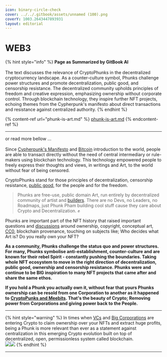 ```yaml
---
icon: binary-circle-check
cover: ../../.gitbook/assets/unnamed (100).png
coverY: 1003.2643447893931
layout: editorial
---
```


# WEB3

{% hint style="info" %}
**Page as Summarized by GitBook AI** \
\
The text discusses the relevance of CryptoPhunks in the decentralized cryptocurrency landscape. As a counter-culture symbol, Phunks challenge power structures and promote decentralization, public good, and censorship resistance. The decentralized community upholds principles of freedom and creative expression, emphasizing ownership without corporate control. Through blockchain technology, they inspire further NFT projects, echoing themes from the Cypherpunk's manifesto about direct transactions and resistance against centralized authority.
{% endhint %}

{% content-ref url="phunk-is-art.md" %}
[phunk-is-art.md](phunk-is-art.md)
{% endcontent-ref %}

***

or read more bellow ...\
\
Since [Cypherpunk's Manifesto](https://www.activism.net/cypherpunk/manifesto.html) and [Bitcoin](https://satoshi.nakamotoinstitute.org/emails/cryptography/1/) introduction to the world, people are able to transact directly without the need of central intermediary or rule-makers using blockchain technology. This technology empowered people to freely express their thoughts and views, in writings and Art, to the world without fear of being censored.&#x20;

CryptoPhunks stand for those principles of decentralization, censorship resistance, [public good](https://cryptonews.com/videos/funding-the-commons-funding-public-goods-algorithms-and-mechanisms.htm), for the people and for the freedom.&#x20;

> Phunks are free-use, public domain Art, run entirely by decentralized community of artist and [builders](../../resources/code-and-more/open-sourced.md). There are no Devs, no Leaders, no Roadmaps, just Phunk Pham building cool stuff cause they care about Crypto and Decentralization. :fist:

Phunks are important part of the NFT history that raised important questions and [discussions](../../social-media/media/threads.md) around ownership, copyright, conceptual art, [CC0](https://creativecommons.org/publicdomain/zero/1.0/deed.en), blockchain provenance, touching on subjects like; Who decides what Art is? Do you really own your NFT?

**As a community, Phunks challenge the status quo and power structures. For many, Phunks symbolise anti-establishment, counter-culture and are known for their rebel Spirit - constantly pushing the boundaries. Taking whole NFT ecosystem to move in the right direction of decentralization, public good, ownership and censorship resistance. Phunks were and continue to be BIG inspiration to many NFT projects that came after and share the same ethos.**

**If you hold a Phunk you actually own it, without fear that yours Phunks ownership can be resold from one Corporation to another as it happened to** [**CryptoPunks and Meebits**](https://twitter.com/yugalabs/status/1502420714527334406?s=20\&t=J5ZZNygm5AQ4XfL58MAxTw)**. That's the beauty of Crypto; Removing power from Corporations and giving power back to the People.**

***

{% hint style="warning" %}
In times when [VCs](https://www.investopedia.com/terms/v/venturecapitalist.asp) and [Big Corporations](https://www.theverge.com/2022/3/22/22991272/yuga-labs-seed-funding-a16z-bored-ape-yacht-club-bayc-metaverse-other-side) are entering Crypto to claim ownership over your NFTs and extract huge profits, being a Phunk is more relevant than ever as a statement against centralization in this emerging Crypto evolution built on top of decentralized, open, permissionless system called blockchain.\
![](<../../.gitbook/assets/Bildschirmfoto 2022-03-10 um 21.18.54.png>)![](<../../.gitbook/assets/Bildschirmfoto 2022-03-10 um 21.18.31.png>)
{% endhint %}

***

